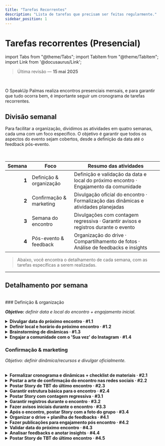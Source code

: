```yaml
---
title: "Tarefas Recorrentes"
description: "Lista de tarefas que precisam ser feitas regularmente."
sidebar_position: 1
---
```


# Tarefas recorrentes (Presencial)

import Tabs from "@theme/Tabs";
import TabItem from "@theme/TabItem";
import Link from '@docusaurus/Link';

> Última revisão — **15 mai 2025**

<br/>

O SpeakUp Palmas realiza encontros presenciais mensais, e para garantir que tudo ocorra bem, é importante seguir um cronograma de tarefas recorrentes.

## Divisão semanal

Para facilitar a organização, dividimos as atividades em quatro semanas, cada uma com um foco específico. O objetivo é garantir que todos os aspectos do evento sejam cobertos, desde a definição da data até o feedback pós-evento.

<br/>

| Semana | Foco                    | Resumo das atividades                                                                 |
| -----: | ----------------------- | ------------------------------------------------------------------------------------- |
|  **1** | Definição & organização | Definição e validação da data e local do próximo encontro · Engajamento da comunidade |
|  **2** | Confirmação & marketing | Divulgação oficial do encontro · Formalização das dinâmicas e atividades planejadas   |
|  **3** | Semana do encontro      | Divulgações com contagem regressiva · Garantir avisos e registros durante o evento    |
|  **4** | Pós-evento & feedback   | Organização do drive · Compartilhamento de fotos · Análise de feedbacks e insights    |

> Abaixo, você encontra o detalhamento de cada semana, com as tarefas específicas a serem realizadas.

---

## Detalhamento por semana

<Tabs groupId="weeks" defaultValue="w1">

<!------------------------- Semana 1 ------------------------->
<TabItem value="w1" label="Semana 1">
<div>
<br/>
### Definição & organização

_**Objetivo:** definir data e local do encontro + engajamento inicial._

<details id="w1-t1">
<summary><strong>Divulgar data do próximo encontro · #1.1</strong></summary>

Divulgar a data do próximo encontro no Instagram e WhatsApp para engajar a comunidade e garantir que todos estejam cientes do próximo evento, para que possam se programar e participar.

<div className="alert alert--info" role="alert">
Depende da tarefa <strong>#4.3</strong> (validar data do próximo encontro).
</div>
<br/>

**Templates utilizados:**

- <Link to="./templates#insta-story-save-the-date">Story | Salve a Data</Link>
- <Link to="./templates#wpp-msg-save-the-date">WhatsApp | Salve a Data</Link>

</details>

<details id="w1-t2">
<summary><strong>Definir local e horário do próximo encontro · #1.2</strong></summary>

Procurar parcerias e possíveis locais para o encontro, visando um espaço adequado e acessível para todos os participantes.

<div className="alert alert--info" role="alert">
Caso seja local aberto, verificar previsão do tempo e ter plano B.
</div>
<br/>

**Sub-tarefas:**

<details id="w1-t2.1">
<summary><strong>Caso já tenha o local definido, avisar os demais administradores · #1.2.1</strong></summary>

Validar o local e horário do próximo encontro com os demais administradores do projeto, garantindo que todos estejam cientes e de acordo com a escolha.

</details>

<details id="w1-t2.2">
<summary><strong>Caso tenha mais de uma opção de local, criar enquete no WhatsApp para votação da comunidade · #1.2.2</strong></summary>

<div className="alert alert--info" role="alert">
Antes de fazer a votação, é recomendado fazer um Story no Instagram chamando a comunidade para participar da votação (visando trazer mais integrantes para o grupo do WhatsApp).
</div>
<br/>

Criar Story de aviso no Instagram, informando que haverá uma votação no WhatsApp para escolher o local do próximo encontro. Após algumas horas, criar a enquete no WhatsApp.

**Templates utilizados:**

- <Link to="./templates#insta-story-poll-announce">Story | Aviso de Enquete</Link>
- <Link to="./templates#wpp-msg-poll-local">WhatsApp | Enquete para definir local</Link>

</details>

<details id="w1-t2.3">
<summary><strong>Caso não tenha opções de local, fazer uma caixinha de sugestões no Instagram e WhatsApp · #1.2.3</strong></summary>

Criar uma caixinha de sugestões no Instagram e WhatsApp para que a comunidade possa sugerir locais para o próximo encontro. Após algumas horas, analisar as sugestões e, se necessário, criar uma enquete para votação.

**Templates utilizados:**

- <Link to="./templates#insta-story-question-box-suggestions">Story | Sugestões de Local</Link>
- <Link to="./templates#wpp-msg-suggestions">WhatsApp | Sugestões de Local</Link>

</details>

</details>

<details id="w1-t3">
<summary><strong>Brainstorming de dinâmicas · #1.3</strong></summary>

Discutir ideias de dinâmicas e filtrar as melhores opções para o próximo encontro.

<div className="alert alert--info" role="alert">
Anotar as boas ideias no drive.
</div>
<br/>

</details>

<details id="w1-t4">
<summary><strong>Engajar a comunidade com o 'Sua vez' do Instagram · #1.4</strong></summary>

<div className="alert alert--info" role="alert">
Depende da tarefa <strong>#3.3</strong> (avisos iniciais durante o encontro).
</div>
<br/>

**Templates utilizados:**

- <Link to="./templates#insta-story-add-yours">Story | Sua vez</Link>

</details>

</div>
</TabItem>

<!------------------------- Semana 2 ------------------------->
<TabItem value="w2" label="Semana 2">

### Confirmação & marketing

_Objetivo: definir dinâmica/recursos e divulgar oficialmente._

<br/>

<details id="w2-t1">
<summary><strong>Formalizar cronograma e dinâmicas + checklist de materiais · #2.1</strong></summary>

Definir o cronograma do encontro, as dinâmicas que serão realizadas e criar um checklist de materiais necessários para o evento.

<div className="alert alert--info" role="alert">
Anotar tudo no drive e estar preparado para diferentes quantidades de participantes.
</div>
<br/>

Pra preparação de algumas dinâmicas pode ser preciso a opinião ou ajuda dos integrantes do grupo. Para esses casos, é recomendado fazer uma enquete no WhatsApp, caixinha de sugestões no Instagram ou até um formulário no Google Forms.

</details>

<details id="w2-t2">
<summary><strong>Postar a arte de confirmação do encontro nas redes sociais · #2.2</strong></summary>

Postar a arte de confirmação do encontro no Instagram, LinkedIn e WhatsApp, informando a data, local e horário definidos.

<div className="alert alert--info" role="alert">
Depende da tarefa <strong>#1.2</strong> (local e horário do próximo encontro já definidos).
</div>
<br/>

**Templates utilizados:**

- <Link to="./templates#insta-post-meeting-confirmation">Post | Confirmação do Encontro</Link>
- <Link to="./templates#insta-story-meeting-confirmation">Story | Confirmação do Encontro</Link>
- <Link to="./templates#linkedin-post-meeting-confirmation">LinkedIn | Confirmação do Encontro</Link>
- <Link to="./templates#wpp-msg-meeting-confirmation">WhatsApp | Confirmação do Encontro</Link>

</details>

<details id="w2-t3">
<summary><strong>Postar Story de TBT do último encontro · #2.3</strong></summary>

Postar um Story de TBT do último encontro, para engajar a comunidade.

<div className="alert alert--info" role="alert">
Depende da tarefa <strong>#4.2</strong> (video editado do último encontro).
</div>
<br/>

**Templates utilizados:**

- <Link to="./templates#insta-story-tbt">Story | TBT do Último Encontro</Link>

</details>

<details id="w2-t4">
<summary><strong>Garantir estrutura básica para o encontro · #2.4</strong></summary>

Verificar a estrutura básica necessária para o encontro, como mesas, cadeiras, água...

<div className="alert alert--info" role="alert">
Sempre definir pelo menos 2 ADMs pra chegar mais cedo e garantir que tudo esteja pronto.
</div>
<br/>

</details>

</TabItem>

<!------------------------- Semana 3 ------------------------->
<TabItem value="w3" label="Semana 3">

<details id="w3-t1">
<summary><strong>Postar Story com contagem regressiva · #3.1</strong></summary>

Fazer postagens com contagem regressiva antes do encontro, para engajar a comunidade e lembrá-los do evento.

**Sub-tarefas:**

<details id="w3-t1.1">
<summary><strong>Story com contagem regressiva na semana do encontro · #3.1.1</strong></summary>

Postar um Story com contagem regressiva na semana do encontro.

</details>

<details id="w3-t1.2">
<summary><strong>Story com contagem regressiva no dia anterior ao encontro · #3.1.2</strong></summary>

Postar um Story com contagem regressiva no dia anterior ao encontro.

</details>
<details id="w3-t1.3">
<summary><strong>Story com contagem regressiva no dia do encontro · #3.1.3</strong></summary>

Postar um Story com contagem regressiva no dia do encontro.

</details>

**Templates utilizados:**

- <Link to="./templates#insta-story-countdown">Story | Contagem Regressiva</Link>

</details>

<details id="w3-t2">
<summary><strong>Garantir registros durante o encontro · #3.2</strong></summary>

Gravar vídeos curtos e tirar fotos durante o encontro, para registrar os momentos importantes e criar conteúdo para as redes sociais.
Sempre que possível, fazer alguns vídeos mais descontraídos, como trends do TikTok, desafios, etc. Visando maior engajamento.

<div className="alert alert--info" role="alert">
Não esquecer de fazer a foto com todos os participantes no final do encontro.
</div>
<br/>

<div className="alert alert--info" role="alert">
Lembrar de gravar o trecho inicial do vídeo, com o 'Está acontecendo nosso x° encontro do SpeakUp, vem conferir com a gente o que está acontecendo por aqui!'
</div>
<br/>

</details>

<details id="w3-t3">
<summary><strong>Fazer avisos iniciais durante o encontro · #3.3</strong></summary>

Fazer avisos iniciais durante o encontro, como consentimento de imagem, regras do encontro, lembretes, etc.

**Avisos**

- **Consentimento de imagem:** avisar que o encontro será gravado e que as imagens poderão ser utilizadas nas redes sociais do projeto. Caso alguém não queira aparecer, é só avisar.
- **Regras do encontro:** garantir ambiente livre de julgamentos, e com respeito mútuo entre todos os participantes.
- **Lembretes:** avisar sobre registrar momentos no encontro, pra poder participar de trends futuras, como o 'Sua vez' do Instagram.

</details>

<details id="w3-t4">
<summary><strong>Após o encontro, postar Story com a foto do grupo · #3.4</strong></summary>

Postar um Story com a foto do grupo após o encontro, para agradecer a presença de todos e engajar a comunidade.

</details>

</TabItem>

<!------------------------- Semana 4 ------------------------->
<TabItem value="w4" label="Semana 4">

<details id="w4-t1">
<summary><strong>Organizar o drive + planilha de feedbacks · #4.1</strong></summary>

Criar pasta do encontro no Google Drive, seguindo a estrutura abaixo:

```
📂 X° Encontro
   ├── 📂 Videos
   │   ├── 📂 Raw      -> vídeos brutos gravados pelos ADMs
   │   └── 📂 Edited   -> vídeos editados
   ├── 📂 Photos        -> pasta pública, para que os participantes compartilhem as fotos
   └── 📂 Feedbacks
      |── Planilha de feedbacks    -> planilha para coletar feedbacks dos participantes
      └── Respostas do formulário  -> respostas do formulário de feedback
```

Após criada a estrutura, compartilhar o link da pasta de fotos e da planilha de feedbacks com os participantes do encontro, para que possam enviar suas fotos e preencher o formulário.

**Templates utilizados:**

- <Link to="./templates#wpp-msg-photos-drive">WhatsApp | Link para submissão de fotos</Link>
- <Link to="./templates#wpp-msg-feedback-form">WhatsApp | Formulário de Feedback</Link>

</details>

<details id="w4-t2">
<summary><strong>Fazer publicações para engajamento pós encontro · #4.2</strong></summary>

Editar e postar os vídeos do encontro nas redes sociais, para engajar a comunidade e manter o interesse pelo projeto.

<div className="alert alert--info" role="alert">
Fazer para todas as redes sociais: [Instagram](https://instagram.com/speakup_palmas), [LinkedIn](https://linkedin.com/company/speakup-palmas), [YouTube](https://youtube.com/@SpeakUpPalmas) e [TikTok](https://tiktok.com/@speakup.palmas).
</div>

**Templates utilizados:**

- <Link to="./templates#insta-message-video-description">Instagram | Texto para a publicação do vídeo</Link>
- <Link to="./templates#linkedin-message-video-description">LinkedIn | Texto para a publicação do vídeo</Link>
- <Link to="./templates#youtube-message-video-description">YouTube | Texto para a publicação do vídeo</Link>
- <Link to="./templates#tiktok-message-video-description">TikTok | Texto para a publicação do vídeo</Link>

</details>

<details id="w4-t3">
<summary><strong>Validar data do próximo encontro · #4.3</strong></summary>

Garantir que a data do próximo encontro (3° domingo do mês) não seja um feriado ou data importante, para que todos possam participar.

<div className="alert alert--info" role="alert">
Caso seja necessário, fazer um aviso no Instagram e uma enquete no WhatsApp para definir uma nova data.
</div>
<br/>

**Templates utilizados:**

- <Link to="./templates#insta-story-notice">Story | Template de aviso, explicando sobre a mudança de data e chamando a comunidade para participar da votação no WhatsApp</Link>
- <Link to="./templates#wpp-msg-new-date">WhatsApp | Enquete para definir nova data</Link>

</details>

<details id="w4-t4">
<summary><strong>Analisar feedbacks e anotar insights · #4.4</strong></summary>

Analisar os feedbacks coletados na planilha e anotar os insights e sugestões para melhorar os próximos encontros. Anotar feedbacks das dinâmicas, organização do evento e local.

<!-- TODO: Padronizar modelo no drive para anotar feedbacks, tanto para atividade quanto local -->

</details>

<details id="w4-t5">
<summary><strong>Postar Story de TBT do último encontro · #4.5</strong></summary>

Postar um Story de TBT do último encontro, para engajar a comunidade.

<div className="alert alert--info" role="alert">
Depende da tarefa <strong>#4.2</strong> (video editado do último encontro).
</div>
<br/>

**Templates utilizados:**

- <Link to="./templates#insta-story-tbt">Story | TBT do Último Encontro</Link>

</details>

</TabItem>
</Tabs>
